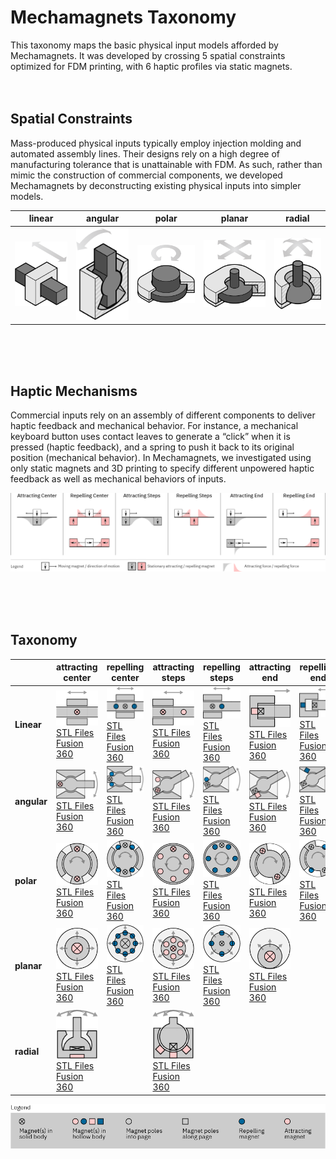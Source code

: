 # Mechamagnets Taxonomy

This taxonomy maps the basic physical input models afforded by Mechamagnets. It was developed by crossing 5 spatial constraints optimized for FDM printing, with 6 haptic profiles via static magnets.
<br><br><br>

## Spatial Constraints

Mass-produced physical inputs typically employ injection molding and automated assembly lines. Their designs rely on a high degree of manufacturing tolerance that is unattainable with FDM. As such, rather than mimic the construction of commercial components, we developed Mechamagnets by deconstructing existing physical inputs into simpler models.

| linear | angular | polar | planar | radial |
| --- | --- | --- | --- | --- |
|![linear spatial constraint](Linear/spatialconstraint_linear.png)|![angular spatial constraint](Angular/spatialconstraint_angular.png)|![polar spatial constraint](Polar/spatialconstraint_polar.png)|![planar spatial constraint](Planar/spatialconstraint_planar.png)|![radial spatial constraint](Radial/spatialconstraint_radial.png)|

<br><br><br>

## Haptic Mechanisms

Commercial inputs rely on an assembly of different components to deliver haptic feedback and mechanical behavior. For instance, a mechanical keyboard button uses contact leaves to generate a “click” when it is pressed (haptic feedback), and a spring to push it back to its original position (mechanical behavior). In Mechamagnets, we investigated using only static magnets and 3D printing to specify different unpowered haptic feedback as well as mechanical behaviors of inputs.

![haptic mechanisms](hapticmechanisms.png)

<br><br><br>

## Taxonomy

| | attracting<br>center | repelling<br>center | attracting<br>steps | repelling<br>steps | attracting<br>end | repelling<br>end |
| --- | --- | --- | --- | --- | --- | --- |
| **Linear** | ![Linear x attacting center](Linear/Linear_Attracting-Center/Linear_Attracting-Center.png)<br>[STL Files](Linear/Linear_Attracting-Center)<br>[Fusion 360](https://a360.co/2qmrZ0z) | ![Linear x repelling center](Linear/Linear_Repelling-Center/Linear_Repelling-Center.png)<br>[STL Files](Linear/Linear_Repelling-Center)<br>[Fusion 360](https://a360.co/2CTjDoC) | ![Linear x attacting steps](Linear/Linear_Attracting-Steps/Linear_Attracting-Steps.png)<br>[STL Files](Linear/Linear_Attracting-Steps)<br>[Fusion 360](https://a360.co/2QciaNM) | ![Linear x repelling steps](Linear/Linear_Repelling-Steps/Linear_Repelling-Steps.png)<br>[STL Files](Linear/Linear_Repelling-Steps)<br>[Fusion 360](https://a360.co/2CTtLh6) | ![Linear x attacting end](Linear/Linear_Attracting-End/Linear_Attracting-End.png)<br>[STL Files](Linear/Linear_Attracting-End)<br>[Fusion 360](https://a360.co/2P4Ywqs) | ![Linear x repelling end](Linear/Linear_Repelling-End/Linear_Repelling-End.png)<br>[STL Files](Linear/Linear_Repelling-End)<br>[Fusion 360](https://a360.co/2qoJdKs) |
| **angular** | ![Angular x attacting center](Angular/Angular_Attracting-Center/Angular_Attracting-Center.png)<br>[STL Files](Angular/Angular_Attracting-Center)<br>[Fusion 360](https://a360.co/2qpvH9G) | ![Angular x repelling center](Angular/Angular_Repelling-Center/Angular_Repelling-Center.png)<br>[STL Files](Angular/Angular_Repelling-Center)<br>[Fusion 360](https://a360.co/2CUSt0w) | ![Angular x attacting steps](Angular/Angular_Attracting-Steps/Angular_Attracting-Steps.png)<br>[STL Files](Angular/Angular_Attracting-Steps)<br>[Fusion 360](https://a360.co/2P2tEaq) | ![Angular x repelling steps](Angular/Angular_Repelling-Steps/Angular_Repelling-Steps.png)<br>[STL Files](Angular/Angular_Repelling-Steps)<br>[Fusion 360](https://a360.co/2qoea1K) | ![Angular x attacting end](Angular/Angular_Attracting-End/Angular_Attracting-End.png)<br>[STL Files](Angular/Angular_Attracting-End)<br>[Fusion 360](https://a360.co/2CVcvb6) | ![Angular x repelling end](Angular/Angular_Repelling-End/Angular_Repelling-End.png)<br>[STL Files](Angular/Angular_Repelling-End)<br>[Fusion 360](https://a360.co/2CYElDk) |
| **polar** | ![Polar x attacting center](Polar/Polar_Attracting-Center/Polar_Attracting-Center.png)<br>[STL Files](Polar/Polar_Attracting-Center)<br>[Fusion 360](https://a360.co/2CVeT1y) | ![Polar x repelling center](Polar/Polar_Repelling-Center/Polar_Repelling-Center.png)<br>[STL Files](Polar/Polar_Repelling-Center)<br>[Fusion 360](https://a360.co/2qvsPIx) | ![Polar x attacting steps](Polar/Polar_Attracting-Steps/Polar_Attracting-Steps.png)<br>[STL Files](Polar/Polar_Attracting-Steps)<br>[Fusion 360](https://a360.co/2CRoc2N) | ![Polar x repelling steps](Polar/Polar_Repelling-Steps/Polar_Repelling-Steps.png)<br>[STL Files](Polar/Polar_Repelling-Steps)<br>[Fusion 360](https://a360.co/2qqlvxr) | ![Polar x attacting end](Polar/Polar_Attracting-End/Polar_Attracting-End.png)<br>[STL Files](Polar/Polar_Attracting-End)<br>[Fusion 360](https://a360.co/2CUTGF6) | ![Polar x repelling end](Polar/Polar_Repelling-End/Polar_Repelling-End.png)<br>[STL Files](Polar/Polar_Repelling-End)<br>[Fusion 360](https://a360.co/2qo1E1X) |
| **planar** | ![Planar x attacting center](Planar/Planar_Attracting-Center/Planar_Attracting-Center.png)<br>[STL Files](Planar/Planar_Attracting-Center)<br>[Fusion 360](https://a360.co/2Qax5rS) | ![Planar x repelling center](Planar/Planar_Repelling-Center/Planar_Repelling-Center.png)<br>[STL Files](Planar/Planar_Repelling-Center)<br>[Fusion 360](https://a360.co/2CVDOlG) | ![Planar x attacting steps](Planar/Planar_Attracting-Steps/Planar_Attracting-Steps.png)<br>[STL Files](Planar/Planar_Attracting-Steps)<br>[Fusion 360](https://a360.co/2CST0A9) | ![Planar x repelling steps](Planar/Planar_Repelling-Steps/Planar_Repelling-Steps.png)<br>[STL Files](Planar/Planar_Repelling-Steps)<br>[Fusion 360](https://a360.co/2qlUNGm) | ![Planar x attacting end](Planar/Planar_Attracting-End/Planar_Attracting-End.png)<br>[STL Files](Planar/Planar_Attracting-End)<br>[Fusion 360](https://a360.co/2CTwSFO) | |
| **radial** |  ![Radial x attacting center](Radial/Radial_Attracting-Center/Radial_Attracting-Center.png)<br>[STL Files](Radial/Radial_Attracting-Center)<br>[Fusion 360](https://a360.co/2CWUr0f) | |  ![Radial x attacting steps](Radial/Radial_Attracting-Steps/Radial_Attracting-Steps.png)<br>[STL Files](Radial/Radial_Attracting-Steps)<br>[Fusion 360](https://a360.co/2CT3n6S) | | | |

![Legend](taxonomy_legend.png)